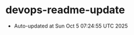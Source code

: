 # devops-readme-update
<!--START_SECTION:activity-->
- Auto-updated at Sun Oct  5 07:24:55 UTC 2025
<!--END_SECTION:activity-->
